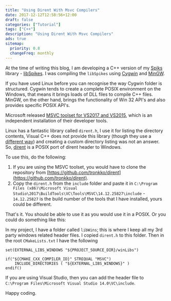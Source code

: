 ```yaml
---
title: "Using Dirent With Msvc Compilers"
date: 2017-12-12T12:58:56+12:00
draft: false
categories: ["Tutorial"]
tags: ["C++"]
description: "Using Dirent With Msvc Compilers"
ads: true
sitemap:
  priority: 0.8
  changeFreq: monthly
---
```


At the time of writing this blog, I am developing a C++ version of my [Spiks](https://github.com/akshaybabloo/Spikes) library - [libSpikes](https://github.com/akshaybabloo/libSpikes). I was compiling the `libSpikes` using [Cygwin](https://www.cygwin.com/) and [MinGW](http://www.mingw.org/). 

If you have used Linux before you can recognise the way Cygwin folder is structured. Cygwin tends to create a complete POSIX environment on the Windows, that means it brings loads of DLL files to compile C++ files. MinGW, on the other hand, brings the functionality of Win 32 API's and also provides specific POSIX API's.

Microsoft released [MSVC toolset for VS2017 and VS2015](https://blogs.msdn.microsoft.com/vcblog/2017/11/02/visual-studio-build-tools-now-include-the-vs2017-and-vs2015-msvc-toolsets/?utm_source=vs_developer_news&utm_medium=referral), which is an independent installation of their developer tools.

Linux has a fantastic library called `dirent.h`, I use it for listing the directory contents, Visual C++ does not provide this library (though they use a [different way](https://msdn.microsoft.com/en-us/library/windows/desktop/aa365200(v=vs.85).aspx)) and creating a custom directory listing was not an answer. So, [dirent](https://github.com/tronkko/dirent) is a POSIX port of dirent header to Windows.

To use this, do the following:

1. If you are using the MSVC toolset, you would have to clone the repository from [https://github.com/tronkko/dirent](https://github.com/tronkko/dirent).
2. Copy the `dirent.h` from the `include` folder and paste it in `C:\Program Files (x86)\Microsoft Visual Studio\2017\BuildTools\VC\Tools\MSVC\14.12.25827\include` - `14.12.25827` is the build number of the tools that I have installed, yours could be different.

That's it. You should be able to use it as you would use it in a POSIX. Or you could do something like this:

In my project, I have a folder called `libWins`; this is where I keep all my 3rd party windows related header files. I copied `dirent.h` to this folder.  Then in the root `CMakeLists.txt` I have the following

```
set(EXTERNAL_LIBS_WINDOWS "${PROJECT_SOURCE_DIR}/winLibs")

if("${CMAKE_CXX_COMPILER_ID}" STREQUAL "MSVC")
    INCLUDE_DIRECTORIES ( "${EXTERNAL_LIBS_WINDOWS}" )
endif()
```

If you are using Visual Studio, then you can add the header file to `C:\Program Files\Microsoft Visual Studio 14.0\VC\include`.

Happy coding.